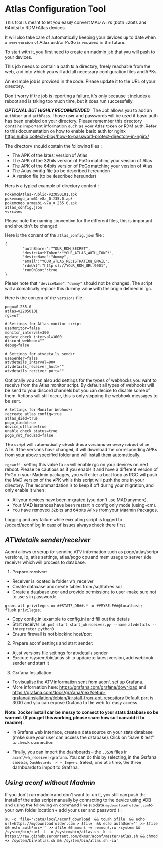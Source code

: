 # Atlas Configuration Tool

This tool is meant to let you easily convert MAD ATVs (both 32bits and 64bits) to RDM+Atlas devices.

It will also take care of automatically keeping your devices up to date when a new version of Atlas and/or PoGo is required in the future.

To start with it, you first need to create an madmin job that you will push to your devices.

This job needs to contain a path to a directory, freely reachable from the web, and into which you will add all necessary configuration files and APKs.

An example job is provided in the code. Please update it to the URL of your directory.

Don't worry if the job is reporting a failure, it's only because it includes a reboot and is taking too much time, but it does run successfully.

***OPTIONAL BUT HIGHLY RECOMMENDED :***
The Job allows you to add an `authUser` and `authPass`. 
Those user and passwords will be used if basic auth has been enabled on your directory.
Please remember this directory contains important information such as your Atlas token or RDM auth.
Refer to this documentation on how to enable basic auth for nginx : https://ubiq.co/tech-blog/how-to-password-protect-directory-in-nginx/


The directory should contain the following files :

- The APK of the latest version of Atlas
- The APK of the 32bits version of PoGo matching your version of Atlas
- The APK of the 64bits version of PoGo matching your version of Atlas
- The Atlas config file (to be described hereunder)
- A version file (to be described hereunder)

Hers is a typical example of directory content :

```
PokemodAtlas-Public-v22050101.apk
pokemongo_arm64-v8a_0.235.0.apk
pokemongo_armeabi-v7a_0.235.0.apk
atlas_config.json
versions
```

Please note the naming convention for the different files, this is important and shouldn't be changed.

Here is the content of the `atlas_config.json` file :

```
{
        "authBearer":"YOUR_RDM_SECRET",
        "deviceAuthToken":"YOUR_ATLAS_AUTH_TOKEN",
        "deviceName":"dummy",
        "email":"YOUR_ATLAS_REGISTRATION_EMAIL",
        "rdmUrl":"http(s)://YOUR_RDM_URL:9001",
        "runOnBoot":true
}
```

Please note that `"deviceName":"dummy"` should not be changed. The script will automatically replace this dummy value with the origin defined in rgc.

Here is the content of the `versions` file :

```
pogo=0.235.0
atlas=v22050101
rgc=off

# Settings for Atlas monitor script
useMonitor=false
monitor_interval=300
update_check_interval=3600
discord_webhook=""
debug=false

# Settings for atvdetails sender
useSender=false
atvdetails_interval=900
atvdetails_receiver_host=""
atvdetails_receiver_port=""
```

Optionally you can also add settings for the types of webhooks you want to receive from the Atlas monitor script.
By default all types of webhooks will be send to your discord channels but you can decide to disable some of them.
Actions will still occur, this is only stopping the webhook messages to be sent.

```
# Settings for Monitor Webhooks
recreate_atlas_config=true
atlas_died=true
pogo_died=true
device_offline=true
unable_check_status=true
pogo_not_focused=false
```

The script will automatically check those versions on every reboot of an ATV. If the versions have changed, it will download the corresponding APKs from your above specified folder and will install them automatically.

`rgc=off` : setting this value to `on` will enable rgc on your devices on next reboot. Please be cautious as if you enable it and have a different version of PoGo in your Madmin packages, you will enter a boot loop as RGC will push the MAD version of the APK while this script will push the one in your directory. The recommandation is to keep if off during your migration, and only enable it when :
- All your devices have been migrated (you don't use MAD anymore).
- Your MAD instances have been restart in config only mode (using -cm).
- You have removed 32bits and 64bits APKs from your Madmin Packages.

Logging and any failure while executing script is logged to /sdcard/aconf.log
In case of issues always check there first

## ***ATVdetails sender/receiver***  
Aconf allows to setup for sending ATV information such as pogo/atlas/script versions, ip, atlas settings, atlas/pogo cpu and mem usage to server side receiver which will process to database.  

1. Prepare receiver:
- Receiver is located in folder wh_receiver
- Create database and create tables from /sql/tables.sql
- Create a database user and provide permissions to user (make sure not to use `$` in password):
```
grant all privileges on ##STATS_DB##.* to ##MYSELF##@localhost;
flush privileges;
```
- Copy config.ini.example to config.ini and fill out the details
- Start receiver i.e. `pm2 start start_whreceiver.py --name atvdetails --interpreter python3`
- Ensure firewall is not blocking host/port

2. Prepare aconf settings and start sender:
- Ajust versions file settings for atvdetails sender
- Execute /system/bin/atlas.sh to update to latest version, add webhook sender and start it

3. Grafana Installation:
- To visualise the ATV information sent from aconf, set up Grafana.
- More information here: https://grafana.com/grafana/download and https://grafana.com/docs/grafana/next/setup-grafana/installation/debian/#install-from-apt-repository
Default port is 3000 and you can expose Grafana to the web for easy access.

**Note: Docker install can be messy to connect to your stats database so be warned. (If you get this working, please share how so I can add it to readme).**

- In Grafana web interface, create a data source on your stats database (make sure your user can access the database). Click on “Save & test” to check connection.

- Finally, you can import the dashboards – the `.JSON` files in `aconf/wh_receiver/grafana`. You can do this by selecting, in the Grafana sidebar, `Dashboards -> + Import`. Select, one at a time, the three dashboards to import to Grafana.
  
## ***Using aconf without Madmin***

If you don't run madmin and don't want to run it, you still can push the install of the atlas script manually by connecting to the device using ADB and using the following on command line (update `mydownloadfolder.com`to your own folder location + add your user and password ) :

```
su -c 'file='/data/local/aconf_download' && touch $file  && echo url=https://mydownloadfolder.com > $file  && echo authUser='' >> $file && echo authPass='' >> $file && mount -o remount,rw /system && /system/bin/curl -L -o /system/bin/atlas.sh -k -s https://raw.githubusercontent.com/dkmur/aconf/master/atlas.sh && chmod +x /system/bin/atlas.sh && /system/bin/atlas.sh -ia'
```

